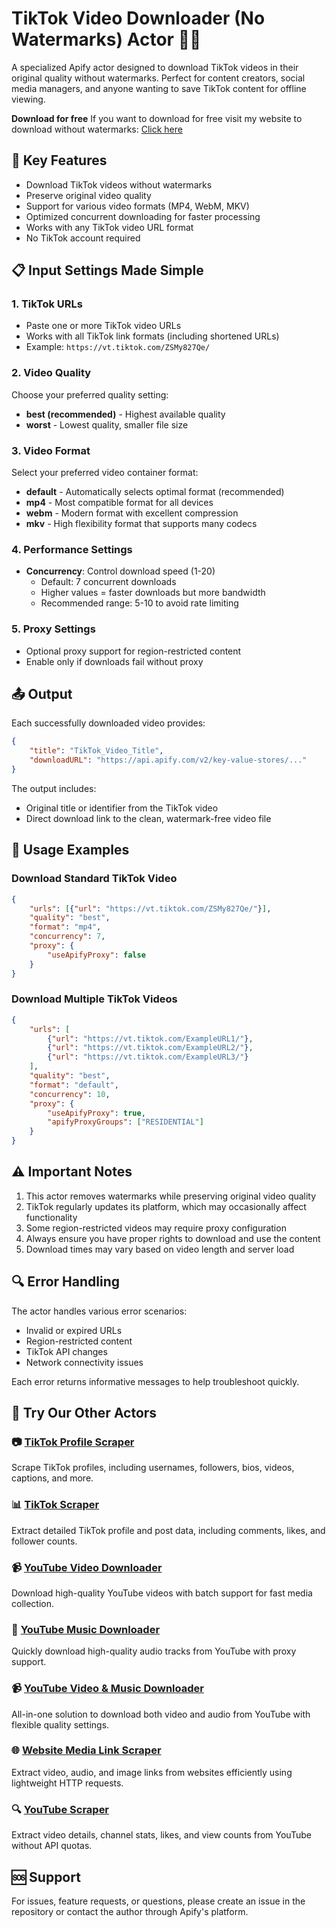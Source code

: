 # TikTok Video Downloader (No Watermarks) Actor 🎵📱

A specialized Apify actor designed to download TikTok videos in their original quality without watermarks. Perfect for content creators, social media managers, and anyone wanting to save TikTok content for offline viewing.

**Download for free**
If you want to download for free visit my website to download without watermarks: [Click here](https://tiktoksaver.pages.dev/)

## 🌟 Key Features

- Download TikTok videos without watermarks
- Preserve original video quality
- Support for various video formats (MP4, WebM, MKV)
- Optimized concurrent downloading for faster processing
- Works with any TikTok video URL format
- No TikTok account required

## 📋 Input Settings Made Simple

### 1. TikTok URLs
- Paste one or more TikTok video URLs
- Works with all TikTok link formats (including shortened URLs)
- Example: `https://vt.tiktok.com/ZSMy827Qe/`

### 2. Video Quality
Choose your preferred quality setting:
- **best (recommended)** - Highest available quality
- **worst** - Lowest quality, smaller file size

### 3. Video Format
Select your preferred video container format:
- **default** - Automatically selects optimal format (recommended)
- **mp4** - Most compatible format for all devices
- **webm** - Modern format with excellent compression
- **mkv** - High flexibility format that supports many codecs

### 4. Performance Settings
- **Concurrency**: Control download speed (1-20)
  - Default: 7 concurrent downloads
  - Higher values = faster downloads but more bandwidth
  - Recommended range: 5-10 to avoid rate limiting

### 5. Proxy Settings
- Optional proxy support for region-restricted content
- Enable only if downloads fail without proxy

## 📤 Output

Each successfully downloaded video provides:
```json
{
    "title": "TikTok_Video_Title",
    "downloadURL": "https://api.apify.com/v2/key-value-stores/..."
}
```

The output includes:
- Original title or identifier from the TikTok video
- Direct download link to the clean, watermark-free video file

## 🚀 Usage Examples

### Download Standard TikTok Video
```json
{
    "urls": [{"url": "https://vt.tiktok.com/ZSMy827Qe/"}],
    "quality": "best",
    "format": "mp4",
    "concurrency": 7,
    "proxy": {
        "useApifyProxy": false
    }
}
```

### Download Multiple TikTok Videos
```json
{
    "urls": [
        {"url": "https://vt.tiktok.com/ExampleURL1/"},
        {"url": "https://vt.tiktok.com/ExampleURL2/"},
        {"url": "https://vt.tiktok.com/ExampleURL3/"}
    ],
    "quality": "best",
    "format": "default",
    "concurrency": 10,
    "proxy": {
        "useApifyProxy": true,
        "apifyProxyGroups": ["RESIDENTIAL"]
    }
}
```

## ⚠️ Important Notes

1. This actor removes watermarks while preserving original video quality
2. TikTok regularly updates its platform, which may occasionally affect functionality
3. Some region-restricted videos may require proxy configuration
4. Always ensure you have proper rights to download and use the content
5. Download times may vary based on video length and server load

## 🔍 Error Handling

The actor handles various error scenarios:
- Invalid or expired URLs
- Region-restricted content
- TikTok API changes
- Network connectivity issues

Each error returns informative messages to help troubleshoot quickly.

## 🚀 Try Our Other Actors

### 📷 [TikTok Profile Scraper](https://apify.com/thenetaji/tiktok-profile-scraper/api?utm_source=actor-docs&utm_medium=readme&utm_campaign=thenetaji)
Scrape TikTok profiles, including usernames, followers, bios, videos, captions, and more.

### 📊 [TikTok Scraper](https://apify.com/thenetaji/tiktok-scraper?utm_source=actor-docs&utm_medium=readme&utm_campaign=thenetaji)
Extract detailed TikTok profile and post data, including comments, likes, and follower counts.

### 📹 [YouTube Video Downloader](https://apify.com/thenetaji/youtube-video-downloader/api?utm_source=actor-docs&utm_medium=readme&utm_campaign=thenetaji)
Download high-quality YouTube videos with batch support for fast media collection.

### 🎵 [YouTube Music Downloader](https://apify.com/thenetaji/youtube-music-downloader/api/openapi?utm_source=actor-docs&utm_medium=readme&utm_campaign=thenetaji)
Quickly download high-quality audio tracks from YouTube with proxy support.

### 📹 [YouTube Video & Music Downloader](https://apify.com/thenetaji/youtube-video-and-music-downloader?utm_source=actor-docs&utm_medium=readme&utm_campaign=thenetaji)
All-in-one solution to download both video and audio from YouTube with flexible quality settings.

### 🌐 [Website Media Link Scraper](https://apify.com/thenetaji/website-media-link-scraper/api?utm_source=actor-docs&utm_medium=readme&utm_campaign=thenetaji)
Extract video, audio, and image links from websites efficiently using lightweight HTTP requests.

### 🔍 [YouTube Scraper](https://apify.com/thenetaji/youtube-scraper?utm_source=actor-docs&utm_medium=readme&utm_campaign=thenetaji)
Extract video details, channel stats, likes, and view counts from YouTube without API quotas.

## 🆘 Support

For issues, feature requests, or questions, please create an issue in the repository or contact the author through Apify's platform.